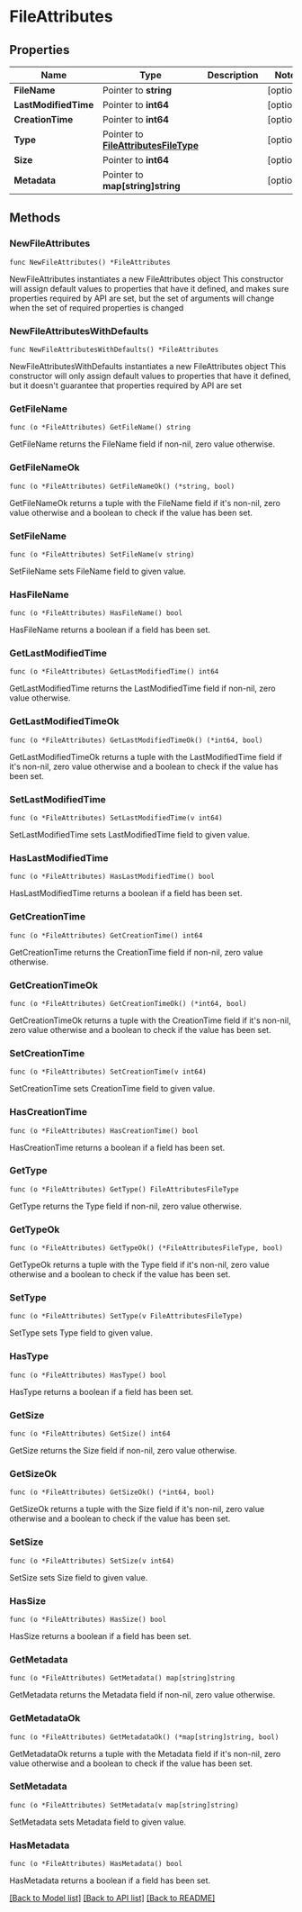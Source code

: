 # FileAttributes

## Properties

Name | Type | Description | Notes
------------ | ------------- | ------------- | -------------
**FileName** | Pointer to **string** |  | [optional] 
**LastModifiedTime** | Pointer to **int64** |  | [optional] 
**CreationTime** | Pointer to **int64** |  | [optional] 
**Type** | Pointer to [**FileAttributesFileType**](FileAttributesFileType.md) |  | [optional] 
**Size** | Pointer to **int64** |  | [optional] 
**Metadata** | Pointer to **map[string]string** |  | [optional] 

## Methods

### NewFileAttributes

`func NewFileAttributes() *FileAttributes`

NewFileAttributes instantiates a new FileAttributes object
This constructor will assign default values to properties that have it defined,
and makes sure properties required by API are set, but the set of arguments
will change when the set of required properties is changed

### NewFileAttributesWithDefaults

`func NewFileAttributesWithDefaults() *FileAttributes`

NewFileAttributesWithDefaults instantiates a new FileAttributes object
This constructor will only assign default values to properties that have it defined,
but it doesn't guarantee that properties required by API are set

### GetFileName

`func (o *FileAttributes) GetFileName() string`

GetFileName returns the FileName field if non-nil, zero value otherwise.

### GetFileNameOk

`func (o *FileAttributes) GetFileNameOk() (*string, bool)`

GetFileNameOk returns a tuple with the FileName field if it's non-nil, zero value otherwise
and a boolean to check if the value has been set.

### SetFileName

`func (o *FileAttributes) SetFileName(v string)`

SetFileName sets FileName field to given value.

### HasFileName

`func (o *FileAttributes) HasFileName() bool`

HasFileName returns a boolean if a field has been set.

### GetLastModifiedTime

`func (o *FileAttributes) GetLastModifiedTime() int64`

GetLastModifiedTime returns the LastModifiedTime field if non-nil, zero value otherwise.

### GetLastModifiedTimeOk

`func (o *FileAttributes) GetLastModifiedTimeOk() (*int64, bool)`

GetLastModifiedTimeOk returns a tuple with the LastModifiedTime field if it's non-nil, zero value otherwise
and a boolean to check if the value has been set.

### SetLastModifiedTime

`func (o *FileAttributes) SetLastModifiedTime(v int64)`

SetLastModifiedTime sets LastModifiedTime field to given value.

### HasLastModifiedTime

`func (o *FileAttributes) HasLastModifiedTime() bool`

HasLastModifiedTime returns a boolean if a field has been set.

### GetCreationTime

`func (o *FileAttributes) GetCreationTime() int64`

GetCreationTime returns the CreationTime field if non-nil, zero value otherwise.

### GetCreationTimeOk

`func (o *FileAttributes) GetCreationTimeOk() (*int64, bool)`

GetCreationTimeOk returns a tuple with the CreationTime field if it's non-nil, zero value otherwise
and a boolean to check if the value has been set.

### SetCreationTime

`func (o *FileAttributes) SetCreationTime(v int64)`

SetCreationTime sets CreationTime field to given value.

### HasCreationTime

`func (o *FileAttributes) HasCreationTime() bool`

HasCreationTime returns a boolean if a field has been set.

### GetType

`func (o *FileAttributes) GetType() FileAttributesFileType`

GetType returns the Type field if non-nil, zero value otherwise.

### GetTypeOk

`func (o *FileAttributes) GetTypeOk() (*FileAttributesFileType, bool)`

GetTypeOk returns a tuple with the Type field if it's non-nil, zero value otherwise
and a boolean to check if the value has been set.

### SetType

`func (o *FileAttributes) SetType(v FileAttributesFileType)`

SetType sets Type field to given value.

### HasType

`func (o *FileAttributes) HasType() bool`

HasType returns a boolean if a field has been set.

### GetSize

`func (o *FileAttributes) GetSize() int64`

GetSize returns the Size field if non-nil, zero value otherwise.

### GetSizeOk

`func (o *FileAttributes) GetSizeOk() (*int64, bool)`

GetSizeOk returns a tuple with the Size field if it's non-nil, zero value otherwise
and a boolean to check if the value has been set.

### SetSize

`func (o *FileAttributes) SetSize(v int64)`

SetSize sets Size field to given value.

### HasSize

`func (o *FileAttributes) HasSize() bool`

HasSize returns a boolean if a field has been set.

### GetMetadata

`func (o *FileAttributes) GetMetadata() map[string]string`

GetMetadata returns the Metadata field if non-nil, zero value otherwise.

### GetMetadataOk

`func (o *FileAttributes) GetMetadataOk() (*map[string]string, bool)`

GetMetadataOk returns a tuple with the Metadata field if it's non-nil, zero value otherwise
and a boolean to check if the value has been set.

### SetMetadata

`func (o *FileAttributes) SetMetadata(v map[string]string)`

SetMetadata sets Metadata field to given value.

### HasMetadata

`func (o *FileAttributes) HasMetadata() bool`

HasMetadata returns a boolean if a field has been set.


[[Back to Model list]](../README.md#documentation-for-models) [[Back to API list]](../README.md#documentation-for-api-endpoints) [[Back to README]](../README.md)


